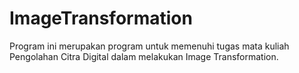 # ImageTransformation
Program ini merupakan program untuk memenuhi tugas mata kuliah Pengolahan Citra Digital dalam melakukan Image Transformation.
